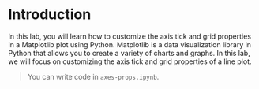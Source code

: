 # Introduction

In this lab, you will learn how to customize the axis tick and grid properties in a Matplotlib plot using Python. Matplotlib is a data visualization library in Python that allows you to create a variety of charts and graphs. In this lab, we will focus on customizing the axis tick and grid properties of a line plot.

> You can write code in `axes-props.ipynb`.
